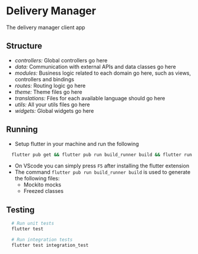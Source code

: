 # Delivery Manager

The delivery manager client app

## Structure

- _controllers:_ Global controllers go here
- _data:_ Communication with external APIs and data classes go here
- _modules:_ Business logic related to each domain go here, such as views, controllers and bindings
- _routes:_ Routing logic go here
- _theme:_ Theme files go here
- _translations:_ Files for each available language should go here
- _utils:_ All your utils files go here
- _widgets:_ Global widgets go here

## Running

- Setup flutter in your machine and run the following

```bash
  flutter pub get && flutter pub run build_runner build && flutter run
```

- On VScode you can simply press `F5` after installing the flutter extension
- The command `flutter pub run build_runner build` is used to generate the following files:
  - Mockito mocks
  - Freezed classes

## Testing

```bash
  # Run unit tests
  flutter test

  # Run integration tests
  flutter test integration_test
```
